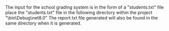 The input for the school grading system is in the form of a "students.txt" file
place the "students.txt" file in the following directory within the project 
"\bin\Debug\net8.0"
The report.txt file generated will also be found in the same directory when it is generated.
